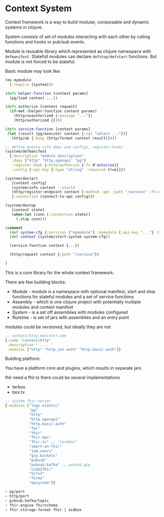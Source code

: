 # Context System

Context framework is a way to build modular, composable and dynamic systems in clojure.

System consists of set of modules interacting
with each other by calling functions and hooks or pub/sub events.

Module is reusable library which represented as clojure namespace with `defmanifest`.
Statefull modules can declare `defstop/defstart` functions.
But module is not forced to be stateful.

Basic module may look like:

```clj
(ns mymodule
  (:require [system]))

(defn helper-function [context params]
  (pg/load context ...))

(defn authorize [context request]
  (if-not (helper-function context params)
    (http/unauthorized {:message "..."})
    (http/authorized {})))

(defn service-function [context params]
 (let [result (pg/execute! context {:sql "select ..."})]
   (http/ok {:body (http/format context result)})))

;; define module with deps and configs, register-hooks
(system/defmanifest
  {:description "module description"
   :deps ["http" "http.openapi" "pg"]
   :register-hook {:http/authorize {:fn #'autorize}}
   :config {:api-key {:type "string" :required true}}})

(system/destart
   [context config]
   (system/info context ::start)
   (http/register-endpoint context {:method :get :path "/service" :fn #'service-function})
   {:connection (connect-to-api config)})

(system/destop
   [context state]
   (when-let [conn (:connection state)]
     (.stop conn)))

(comment
  (def system-cfg {:services ["mymodule"] :mymodule {:api-key "..."} :http {:port 8080}})
  (def context (system/start-system system-cfg))

  (service-function context {...})

  (http/request context {:path "/service"})

)

```

This is a core library for the whole context framework.

There are few building blocks:

* Module - module is a namespace with optional manifest,
  start and stop functions for stateful modules and a set of service functions
* Assembly - which is one clojure project with potentially multiple modules and context manifest
* System - is a set off assemblies with modules configured
* Runtime - is set of jars with assemblies and an entry point

modules could be versioned, but ideally they are not


```clj
;; context/http.manifest.edn
{:name "context/http"
 :description " .... "
 :modules ["http" "http.jwt-auth" "http.basic-auth"]}

```

Building platform:

You have a platform core and plugins,
which results in separate jars

fhir need a fhir.tx
there could be several implementations
* terbox
* box.tx


```clj
;; system fhir-server
{:modules ["logs.elastic"
           "pg"
           "http"
           "http.openapi"
           "http.basic-auth"
           "far"
           "fhir"
           "fhir.mpi"
           "fhir.tx" ;; "termbox"
           "smart-on-fhir"
           "iam.users"
           "gcp.buckets"
           "pubsub"
           "pubsub.kafka" ;; pubsub.gcp
           "ccda2fhir"
           "hl7v2"
           "forms"
           "mysystem"]}

- pg/port
- http/port
- pubsub.kafka/topic
- fhir.engine fhirschema
- fhir.storage-format fhir | aidbox
```

